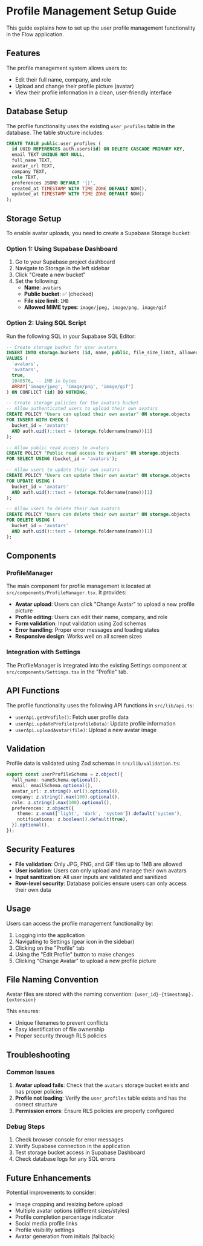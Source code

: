 # Profile Management Setup Guide

This guide explains how to set up the user profile management functionality in the Flow application.

## Features

The profile management system allows users to:
- Edit their full name, company, and role
- Upload and change their profile picture (avatar)
- View their profile information in a clean, user-friendly interface

## Database Setup

The profile functionality uses the existing `user_profiles` table in the database. The table structure includes:

```sql
CREATE TABLE public.user_profiles (
  id UUID REFERENCES auth.users(id) ON DELETE CASCADE PRIMARY KEY,
  email TEXT UNIQUE NOT NULL,
  full_name TEXT,
  avatar_url TEXT,
  company TEXT,
  role TEXT,
  preferences JSONB DEFAULT '{}',
  created_at TIMESTAMP WITH TIME ZONE DEFAULT NOW(),
  updated_at TIMESTAMP WITH TIME ZONE DEFAULT NOW()
);
```

## Storage Setup

To enable avatar uploads, you need to create a Supabase Storage bucket:

### Option 1: Using Supabase Dashboard

1. Go to your Supabase project dashboard
2. Navigate to Storage in the left sidebar
3. Click "Create a new bucket"
4. Set the following:
   - **Name**: `avatars`
   - **Public bucket**: ✅ (checked)
   - **File size limit**: `1MB`
   - **Allowed MIME types**: `image/jpeg, image/png, image/gif`

### Option 2: Using SQL Script

Run the following SQL in your Supabase SQL Editor:

```sql
-- Create storage bucket for user avatars
INSERT INTO storage.buckets (id, name, public, file_size_limit, allowed_mime_types)
VALUES (
  'avatars',
  'avatars',
  true,
  1048576, -- 1MB in bytes
  ARRAY['image/jpeg', 'image/png', 'image/gif']
) ON CONFLICT (id) DO NOTHING;

-- Create storage policies for the avatars bucket
-- Allow authenticated users to upload their own avatars
CREATE POLICY "Users can upload their own avatar" ON storage.objects
FOR INSERT WITH CHECK (
  bucket_id = 'avatars' 
  AND auth.uid()::text = (storage.foldername(name))[1]
);

-- Allow public read access to avatars
CREATE POLICY "Public read access to avatars" ON storage.objects
FOR SELECT USING (bucket_id = 'avatars');

-- Allow users to update their own avatars
CREATE POLICY "Users can update their own avatar" ON storage.objects
FOR UPDATE USING (
  bucket_id = 'avatars' 
  AND auth.uid()::text = (storage.foldername(name))[1]
);

-- Allow users to delete their own avatars
CREATE POLICY "Users can delete their own avatar" ON storage.objects
FOR DELETE USING (
  bucket_id = 'avatars' 
  AND auth.uid()::text = (storage.foldername(name))[1]
);
```

## Components

### ProfileManager

The main component for profile management is located at `src/components/ProfileManager.tsx`. It provides:

- **Avatar upload**: Users can click "Change Avatar" to upload a new profile picture
- **Profile editing**: Users can edit their name, company, and role
- **Form validation**: Input validation using Zod schemas
- **Error handling**: Proper error messages and loading states
- **Responsive design**: Works well on all screen sizes

### Integration with Settings

The ProfileManager is integrated into the existing Settings component at `src/components/Settings.tsx` in the "Profile" tab.

## API Functions

The profile functionality uses the following API functions in `src/lib/api.ts`:

- `userApi.getProfile()`: Fetch user profile data
- `userApi.updateProfile(profileData)`: Update profile information
- `userApi.uploadAvatar(file)`: Upload a new avatar image

## Validation

Profile data is validated using Zod schemas in `src/lib/validation.ts`:

```typescript
export const userProfileSchema = z.object({
  full_name: nameSchema.optional(),
  email: emailSchema.optional(),
  avatar_url: z.string().url().optional(),
  company: z.string().max(100).optional(),
  role: z.string().max(100).optional(),
  preferences: z.object({
    theme: z.enum(['light', 'dark', 'system']).default('system'),
    notifications: z.boolean().default(true),
  }).optional(),
});
```

## Security Features

- **File validation**: Only JPG, PNG, and GIF files up to 1MB are allowed
- **User isolation**: Users can only upload and manage their own avatars
- **Input sanitization**: All user inputs are validated and sanitized
- **Row-level security**: Database policies ensure users can only access their own data

## Usage

Users can access the profile management functionality by:

1. Logging into the application
2. Navigating to Settings (gear icon in the sidebar)
3. Clicking on the "Profile" tab
4. Using the "Edit Profile" button to make changes
5. Clicking "Change Avatar" to upload a new profile picture

## File Naming Convention

Avatar files are stored with the naming convention: `{user_id}-{timestamp}.{extension}`

This ensures:
- Unique filenames to prevent conflicts
- Easy identification of file ownership
- Proper security through RLS policies

## Troubleshooting

### Common Issues

1. **Avatar upload fails**: Check that the `avatars` storage bucket exists and has proper policies
2. **Profile not loading**: Verify the `user_profiles` table exists and has the correct structure
3. **Permission errors**: Ensure RLS policies are properly configured

### Debug Steps

1. Check browser console for error messages
2. Verify Supabase connection in the application
3. Test storage bucket access in Supabase Dashboard
4. Check database logs for any SQL errors

## Future Enhancements

Potential improvements to consider:

- Image cropping and resizing before upload
- Multiple avatar options (different sizes/styles)
- Profile completion percentage indicator
- Social media profile links
- Profile visibility settings
- Avatar generation from initials (fallback) 